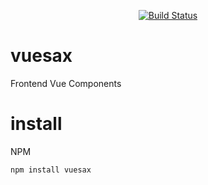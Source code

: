<p align="center">
<a href="https://lusaxweb.github.io/vuesax/#/"><img src="https://lusaxweb.github.io/vuesax/static/img/vuesax-logo-2.0ab2286.png" alt="Build Status"></a>
</p>

# vuesax

Frontend Vue Components

# install

NPM

`
  npm install vuesax
`
